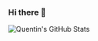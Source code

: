 ### Hi there 👋

![Quentin's GitHub Stats](https://github-readme-stats.vercel.app/api/top-langs/?username=balezeauquentin&layout=compact)
